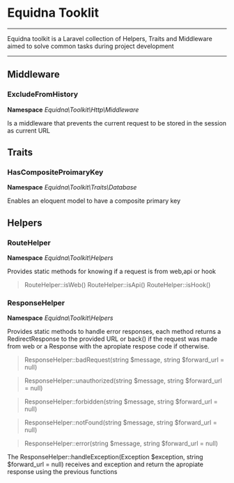 # Equidna Tooklit

---

Equidna toolkit is a Laravel collection of Helpers, Traits and Middleware aimed to solve common tasks during project development

---

## Middleware

### ExcludeFromHistory

**Namespace** _Equidna\Toolkit\Http\Middleware_

Is a middleware that prevents the current request to be stored in the session as current URL

## Traits

### HasCompositeProimaryKey

**Namespace** _Equidna\Toolkit\Traits\Database_

Enables an eloquent model to have a composite primary key

## Helpers

### RouteHelper

**Namespace** _Equidna\Toolkit\Helpers_

Provides static methods for knowing if a request is from web,api or hook

> RouteHelper::isWeb()
> RouteHelper::isApi()
> RouteHelper::isHook()

### ResponseHelper

**Namespace** _Equidna\Toolkit\Helpers_

Provides static methods to handle error responses, each method returns a RedirectResponse to the provided URL or back() if the request was made from
web or a Response with the apropiate respose code if otherwise.

> ResponseHelper::badRequest(string $message, string $forward_url = null)

> ResponseHelper::unauthorized(string $message, string $forward_url = null)

> ResponseHelper::forbidden(string $message, string $forward_url = null)

> ResponseHelper::notFound(string $message, string $forward_url = null)

> ResponseHelper::error(string $message, string $forward_url = null)

The ResponseHelper::handleException(Exception $exception, string $forward_url = null) receives and exception and return the apropiate response using the previous functions
